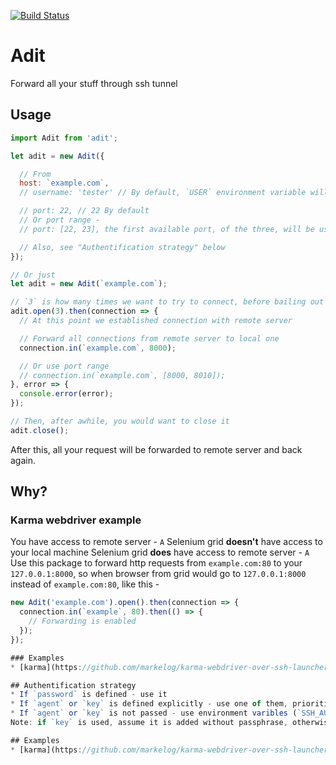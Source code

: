 [![Build Status](https://travis-ci.org/markelog/adit.svg?branch=master)](https://travis-ci.org/markelog/adit)

Adit
========================

Forward all your stuff through ssh tunnel

## Usage

```js
import Adit from 'adit';

let adit = new Adit({

  // From
  host: `example.com`,
  // username: 'tester' // By default, `USER` environment variable will be used

  // port: 22, // 22 By default
  // Or port range - 
  // port: [22, 23], the first available port, of the three, will be used

  // Also, see "Authentification strategy" below
});

// Or just
let adit = new Adit(`example.com`);

// `3` is how many times we want to try to connect, before bailing out */
adit.open(3).then(connection => {
  // At this point we established connection with remote server

  // Forward all connections from remote server to local one
  connection.in(`example.com`, 8000);

  // Or use port range
  // connection.in(`example.com`, [8000, 8010]);
}, error => {
  console.error(error);
});

// Then, after awhile, you would want to close it
adit.close();
```

After this, all your request will be forwarded to remote server and back again.

## Why?
### Karma webdriver example
You have access to remote server - `A`
Selenium grid **doesn't** have access to your local machine
Selenium grid **does** have access to remote server - `A`
Use this package to forward http requests from `example.com:80` to your `127.0.0.1:8000`, so
when browser from grid would go to `127.0.0.1:8000` instead of `example.com:80`, like this -
```js
new Adit('example.com').open().then(connection => {
  connection.in(`example`, 80).then(() => {
    // Forwarding is enabled
  });
});

### Examples
* [karma](https://github.com/markelog/karma-webdriver-over-ssh-launcher)

## Authentification strategy
* If `password` is defined - use it
* If `agent` or `key` is defined explicitly - use one of them, prioritize the `agent`
* If `agent` or `key` is not passed - use environment varibles (`SSH_AUTH_SOCK` for `agent`) if deinfed, prioritize the `agent`
Note: if `key` is used, assume it is added without passphrase, otherwise you should use `agent`

## Examples
* [karma](https://github.com/markelog/karma-webdriver-over-ssh-launcher)

